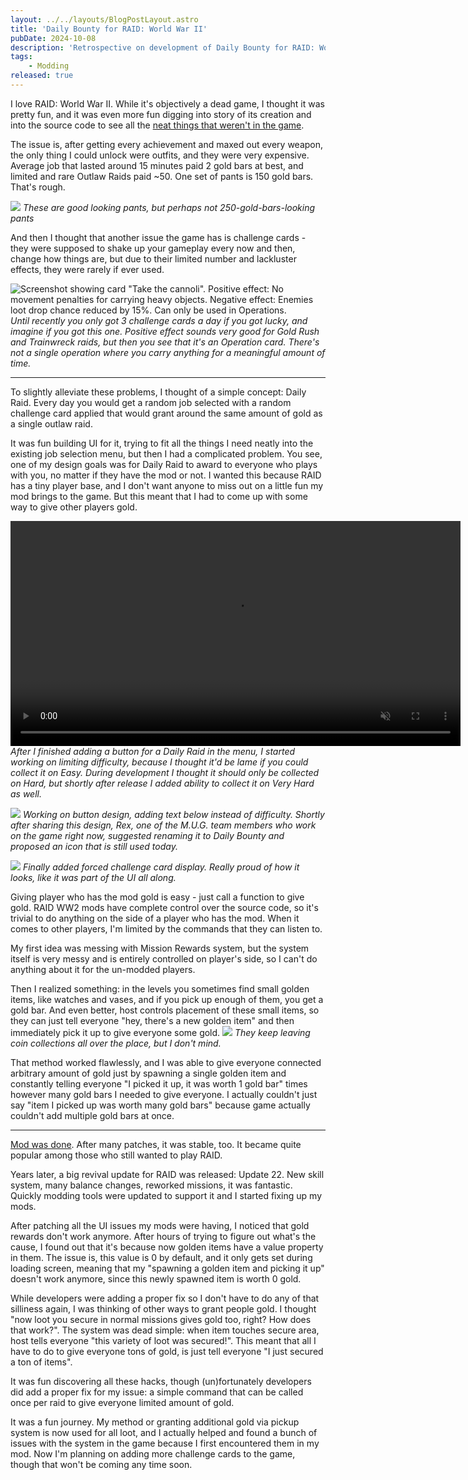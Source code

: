 ```yaml
---
layout: ../../layouts/BlogPostLayout.astro
title: 'Daily Bounty for RAID: World War II'
pubDate: 2024-10-08
description: 'Retrospective on development of Daily Bounty for RAID: World War II'
tags:
    - Modding
released: true
---
```


I love RAID: World War II. While it's objectively a dead game, I thought it was pretty fun, and it was even more fun digging into story of its creation and into the source code to see all the [neat things that weren't in the game](https://tcrf.net/RAID:_World_War_II).

The issue is, after getting every achievement and maxed out every weapon, the only thing I could unlock were outfits, and they were very expensive. Average job that lasted around 15 minutes paid 2 gold bars at best, and limited and rare Outlaw Raids paid ~50. One set of pants is 150 gold bars. That's rough.

![](/blog/daily-raid/414740_20241003173012_1.png)
_These are good looking pants, but perhaps not 250-gold-bars-looking pants_

And then I thought that another issue the game has is challenge cards - they were supposed to shake up your gameplay every now and then, change how things are, but due to their limited number and lackluster effects, they were rarely if ever used.

![Screenshot showing card "Take the cannoli". Positive effect: No movement penalties for carrying heavy objects. Negative effect: Enemies loot drop chance reduced by 15%. Can only be used in Operations.](/blog/daily-raid/414740_20241003173510_1.png)
_Until recently you only got 3 challenge cards a day if you got lucky, and imagine if you got this one. Positive effect sounds very good for Gold Rush and Trainwreck raids, but then you see that it's an Operation card. There's not a single operation where you carry anything for a meaningful amount of time._

---

To slightly alleviate these problems, I thought of a simple concept: Daily Raid. Every day you would get a random job selected with a random challenge card applied that would grant around the same amount of gold as a single outlaw raid.

It was fun building UI for it, trying to fit all the things I need neatly into the existing job selection menu, but then I had a complicated problem. You see, one of my design goals was for Daily Raid to award to everyone who plays with you, no matter if they have the mod or not. I wanted this because RAID has a tiny player base, and I don't want anyone to miss out on a little fun my mod brings to the game. But this meant that I had to come up with some way to give other players gold.

<p>
<video controls width="720" muted>
  <source src="/blog/daily-raid/2022-07-14_03-58-29.webm" type="video/webm" />
  <source src="/blog/daily-raid/2022-07-14_03-58-29.mp4" type="video/mp4" />
</video>
<em>After I finished adding a button for a Daily Raid in the menu, I started working on limiting difficulty, because I thought it'd be lame if you could collect it on Easy. During development I thought it should only be collected on Hard, but shortly after release I added ability to collect it on Very Hard as well.</em>
</p>

![](/blog/daily-raid/daily_raid_0.png)
_Working on button design, adding text below instead of difficulty. Shortly after sharing this design, Rex, one of the M.U.G. team members who work on the game right now, suggested renaming it to Daily Bounty and proposed an icon that is still used today._

![](/blog/daily-raid/daily_raid_1.png)
_Finally added forced challenge card display. Really proud of how it looks, like it was part of the UI all along._

Giving player who has the mod gold is easy - just call a function to give gold. RAID WW2 mods have complete control over the source code, so it's trivial to do anything on the side of a player who has the mod. When it comes to other players, I'm limited by the commands that they can listen to.

My first idea was messing with Mission Rewards system, but the system itself is very messy and is entirely controlled on player's side, so I can't do anything about it for the un-modded players.

Then I realized something: in the levels you sometimes find small golden items, like watches and vases, and if you pick up enough of them, you get a gold bar. And even better, host controls placement of these small items, so they can just tell everyone "hey, there's a new golden item" and then immediately pick it up to give everyone some gold.
![](/blog/daily-raid/414740_20241003225513_1.png)
_They keep leaving coin collections all over the place, but I don't mind._

That method worked flawlessly, and I was able to give everyone connected arbitrary amount of gold just by spawning a single golden item and constantly telling everyone "I picked it up, it was worth 1 gold bar" times however many gold bars I needed to give everyone. I actually couldn't just say "item I picked up was worth many gold bars" because game actually couldn't add multiple gold bars at once.

---

[Mod was done](https://modworkshop.net/mod/38718). After many patches, it was stable, too. It became quite popular among those who still wanted to play RAID.

Years later, a big revival update for RAID was released: Update 22. New skill system, many balance changes, reworked missions, it was fantastic. Quickly modding tools were updated to support it and I started fixing up my mods.

After patching all the UI issues my mods were having, I noticed that gold rewards don't work anymore. After hours of trying to figure out what's the cause, I found out that it's because now golden items have a value property in them. The issue is, this value is 0 by default, and it only gets set during loading screen, meaning that my "spawning a golden item and picking it up" doesn't work anymore, since this newly spawned item is worth 0 gold.

While developers were adding a proper fix so I don't have to do any of that silliness again, I was thinking of other ways to grant people gold. I thought "now loot you secure in normal missions gives gold too, right? How does that work?". The system was dead simple: when item touches secure area, host tells everyone "this variety of loot was secured!". This meant that all I have to do to give everyone tons of gold, is just tell everyone "I just secured a ton of items".

It was fun discovering all these hacks, though (un)fortunately developers did add a proper fix for my issue: a simple command that can be called once per raid to give everyone limited amount of gold.

It was a fun journey. My method or granting additional gold via pickup system is now used for all loot, and I actually helped and found a bunch of issues with the system in the game because I first encountered them in my mod. Now I'm planning on adding more challenge cards to the game, though that won't be coming any time soon.
